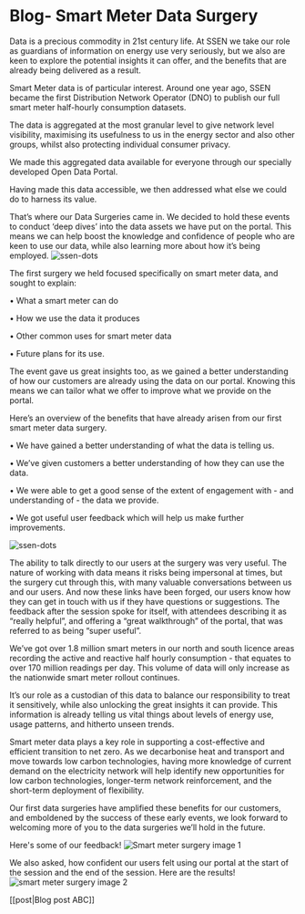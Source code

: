# Blog- Smart Meter Data Surgery


Data is a precious commodity in 21st century life. At SSEN we take our role as guardians of information on energy use very seriously, but we also are keen to explore the potential insights it can offer, and the benefits that are already being delivered as a result. 

Smart Meter data is of particular interest.
Around one year ago, SSEN became the first Distribution Network Operator (DNO) to publish our full smart meter half-hourly consumption datasets.

The data is aggregated at the most granular level to give network level visibility, maximising its usefulness to us in the energy sector and also other groups, whilst also protecting individual consumer privacy. 

We made this aggregated data available for everyone through our specially developed Open Data Portal.

Having made this data accessible, we then addressed what else we could do to harness its value. 

That’s where our Data Surgeries came in. We decided to hold these events to conduct ‘deep dives’ into the data assets we have put on the portal. This means we can help boost the knowledge and confidence of people who are keen to use our data, while also learning more about how it’s being employed.
![ssen-dots](https://github.com/user-attachments/assets/5d3fc03f-1663-437b-bae2-a93a12981120)

The first surgery we held focused specifically on smart meter data, and sought to explain:

  •	What a smart meter can do
  
  •	How we use the data it produces 

  •	Other common uses for smart meter data 

  •	Future plans for its use. 


  

The event gave us great insights too, as we gained a better understanding of how our customers are already using the data on our portal. Knowing this means we can tailor what we offer to improve what we provide on the portal. 

Here’s an overview of the benefits that have already arisen from our first smart meter data surgery.

•	We have gained a better understanding of what the data is telling us.

•	We’ve given customers a better understanding of how they can use the data. 

•	We were able to get a good sense of the extent of engagement with - and understanding of - the data we provide. 

•	We got useful user feedback which will help us make further improvements. 

![ssen-dots](https://github.com/user-attachments/assets/5d3fc03f-1663-437b-bae2-a93a12981120)

The ability to talk directly to our users at the surgery was very useful. The nature of working with data means it risks being impersonal at times, but the surgery cut through this, with many valuable conversations between us and our users. And now these links have been forged, our users know how they can get in touch with us if they have questions or suggestions.
The feedback after the session spoke for itself, with attendees describing it as “really helpful”, and offering a “great walkthrough” of the portal, that was referred to as being “super useful”. 

We’ve got over 1.8 million smart meters in our north and south licence areas recording the active and reactive half hourly consumption - that equates to over 170 million readings per day. This volume of data will only increase as the nationwide smart meter rollout continues. 

It’s our role as a custodian of this data to balance our responsibility to treat it sensitively, while also unlocking the great insights it can provide. This information is already telling us vital things about levels of energy use, usage patterns, and hitherto unseen trends.

Smart meter data plays a key role in supporting a cost-effective and efficient transition to net zero. As we decarbonise heat and transport and move towards low carbon technologies, having more knowledge of current demand on the electricity network will help identify new opportunities for low carbon technologies, longer-term network reinforcement, and the short-term deployment of flexibility.

Our first data surgeries have amplified these benefits for our customers, and emboldened by the success of these early events, we look forward to welcoming more of you to the data surgeries we’ll hold in the future. 

Here's some of our feedback!
![Smart meter surgery image 1](https://github.com/user-attachments/assets/f1f4b739-63d0-43d3-abc4-92ec2800f480)

We also asked, how confident our users felt using our portal at the start of the session and the end of the session. Here are the results!
![smart meter surgery image 2](https://github.com/user-attachments/assets/aa1b6fd2-d089-4680-989c-c74ba2d0fc02)


[[post|Blog post ABC]]
